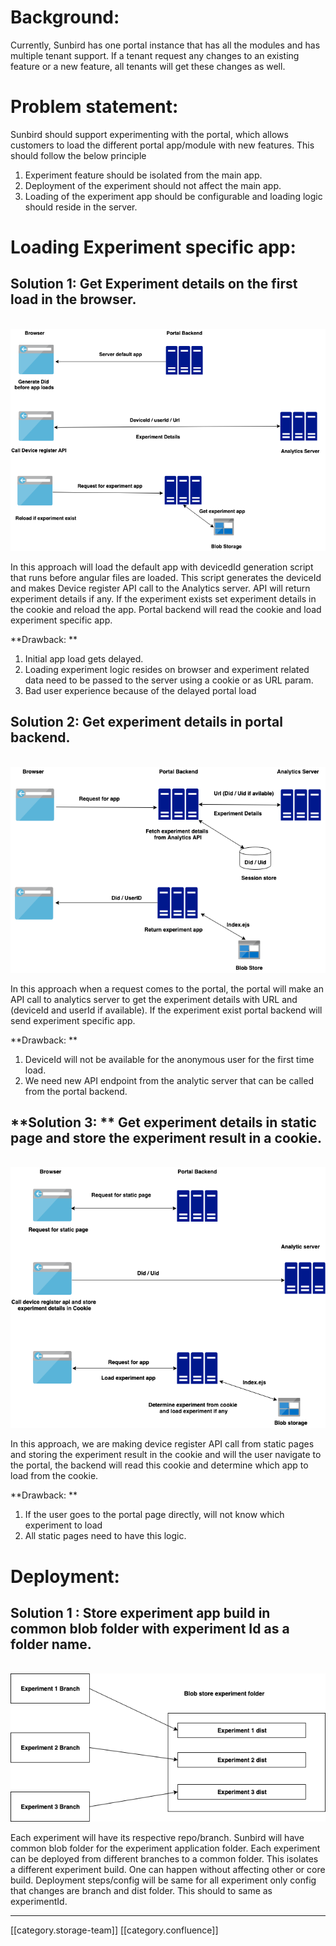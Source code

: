 
# Background: 
Currently, Sunbird has one portal instance that has all the modules and has multiple tenant support. If a tenant request any changes to an existing feature or a new feature, all tenants will get these changes as well.


# Problem statement:
Sunbird should support experimenting with the portal, which allows customers to load the different portal app/module with new features. This should follow the below principle


1. Experiment feature should be isolated from the main app.
1. Deployment of the experiment should not affect the main app.
1. Loading of the experiment app should be configurable and loading logic should reside in the server.


# Loading Experiment specific app:

##  **Solution 1:** Get Experiment details on the first load in the browser.
                                               ![](images/storage/Loading_experiment_first_time_device_register_Api_called_in_browser.png)

In this approach will load the default app with devicedId generation script that runs before angular files are loaded. This script generates the deviceId and makes Device register API call to the Analytics server. API will return experiment details if any. If the experiment exists set experiment details in the cookie and reload the app. Portal backend will read the cookie and load experiment specific app.

 **Drawback: ** 


1. Initial app load gets delayed.
1. Loading experiment logic resides on browser and experiment related data need to be passed to the server using a cookie or as URL param. 
1. Bad user experience because of the delayed portal load 


##  **Solution 2:** Get experiment details in portal backend.


                                           ![](images/storage/Loading_experiment_first_time_device%20register%20called%20in%20backend.png)

In this approach when a request comes to the portal, the portal will make an API call to analytics server to get the experiment details with URL and (deviceId and userId if available). If the experiment exist portal backend will send experiment specific app.

 **Drawback: ** 


1. DeviceId will not be available for the anonymous user for the first time load.
1. We need new API endpoint from the analytic server that can be called from the portal backend. 




##  **Solution 3: ** Get experiment details in static page and store the experiment result in a cookie.
                                                ![](images/storage/Static%20file%20logic.png)

In this approach, we are making device register API call from static pages and storing the experiment result in the cookie and will the user navigate to the portal, the backend will read this cookie and determine which app to load from the cookie. 

 **Drawback: ** 


1. If the user goes to the portal page directly, will not know which experiment to load
1. All static pages need to have this logic. 


# Deployment:

##  **Solution 1** : Store experiment app build in common blob folder with experiment Id as a folder name.


                                    ![](images/storage/Deployment.png)



Each experiment will have its respective repo/branch. Sunbird will have common blob folder for the experiment application folder. Each experiment can be deployed from different branches to a common folder. This isolates a different experiment build. One can happen without affecting other or core build. Deployment steps/config will be same for all experiment only config that changes are branch and dist folder. This should to same as experimentId.





*****

[[category.storage-team]] 
[[category.confluence]] 

